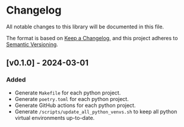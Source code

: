 # Changelog

All notable changes to this library will be documented in this file.

The format is based on [Keep a Changelog](https://keepachangelog.com/en/1.0.0/),
and this project adheres to [Semantic Versioning](https://semver.org/spec/v2.0.0.html).

## [v0.1.0] - 2024-03-01

### Added
- Generate `Makefile` for each python project.
- Generate `poetry.toml` for each python project.
- Generate GitHub actions for each python project.
- Generate `/scripts/update_all_python_venvs.sh` to keep all python virtual environments up-to-date.
